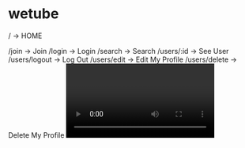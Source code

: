 # wetube

/ -> HOME

<Global Router>
/join -> Join
/login -> Login
/search -> Search

<User Router>
/users/:id -> See User 
/users/logout -> Log Out
/users/edit -> Edit My Profile
/users/delete -> Delete My Profile

<Video Router>
/videos/:id -> See Video
/videos/:id/edit -> Edit Video
/videos/:id/delete -> Delete Video
/videos/upload -> Upload Video
